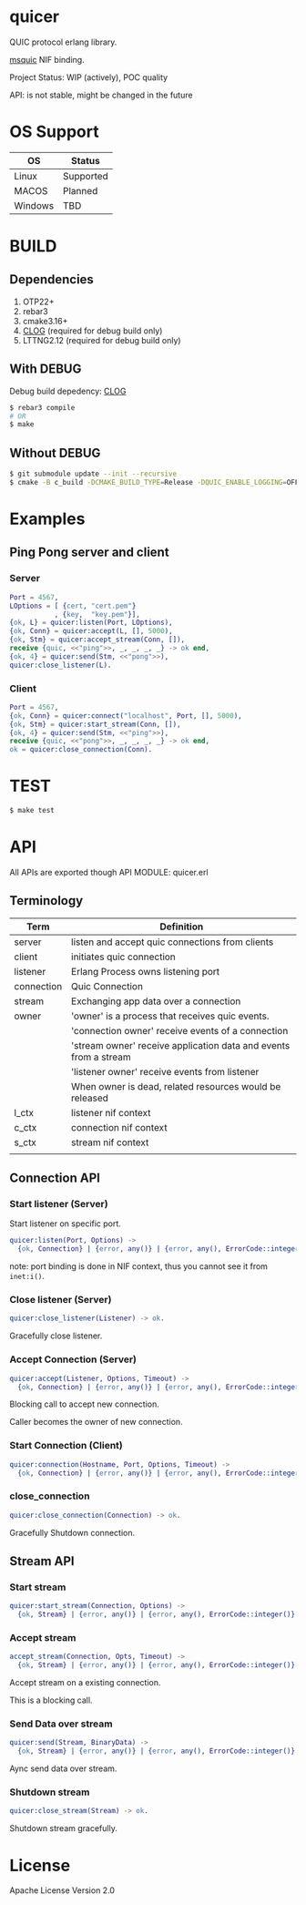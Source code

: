 # quicer

QUIC protocol erlang library.

[msquic](https://github.com/microsoft/msquic) NIF binding.

Project Status: WIP (actively), POC quality

API: is not stable, might be changed in the future

# OS Support
| OS      | Status    |
|---------|-----------|
| Linux   | Supported |
| MACOS   | Planned    |
| Windows | TBD       |

# BUILD

## Dependencies

1. OTP22+
1. rebar3
1. cmake3.16+
1. [CLOG](https://github.com/microsoft/CLOG) (required for debug build only)
1. LTTNG2.12 (required for debug build only)

## With DEBUG

Debug build depedency: [CLOG](https://github.com/microsoft/CLOG) 

``` sh
$ rebar3 compile 
# OR
$ make
```

## Without DEBUG

``` sh
$ git submodule update --init --recursive
$ cmake -B c_build -DCMAKE_BUILD_TYPE=Release -DQUIC_ENABLE_LOGGING=OFF && make 
```

# Examples

## Ping Pong server and client

### Server

``` erlang
Port = 4567,
LOptions = [ {cert, "cert.pem"}
           , {key,  "key.pem"}],
{ok, L} = quicer:listen(Port, LOptions),
{ok, Conn} = quicer:accept(L, [], 5000),
{ok, Stm} = quicer:accept_stream(Conn, []),
receive {quic, <<"ping">>, _, _, _, _} -> ok end,
{ok, 4} = quicer:send(Stm, <<"pong">>),
quicer:close_listener(L).
```

### Client

``` erlang
Port = 4567,
{ok, Conn} = quicer:connect("localhost", Port, [], 5000),
{ok, Stm} = quicer:start_stream(Conn, []),
{ok, 4} = quicer:send(Stm, <<"ping">>),
receive {quic, <<"pong">>, _, _, _, _} -> ok end,
ok = quicer:close_connection(Conn).
```


# TEST

``` sh
$ make test
```

# API

All APIs are exported though API MODULE: quicer.erl

## Terminology
| Term       | Definition                                                       |
|------------|------------------------------------------------------------------|
| server     | listen and accept quic connections from clients                  |
| client     | initiates quic connection                                        |
| listener   | Erlang Process owns listening port                               |
| connection | Quic Connection                                                  |
| stream     | Exchanging app data over a connection                            |
| owner      | 'owner' is a process that receives quic events.                  |
|            | 'connection owner' receive events of a connection                |
|            | 'stream owner' receive application data and events from a stream |
|            | 'listener owner' receive events from listener                    |
|            | When owner is dead, related resources would be released          |
| l_ctx      | listener nif context                                             |
| c_ctx      | connection nif context                                           |
| s_ctx      | stream nif context                                               |
|            |                                                                  |

## Connection API

### Start listener (Server)

Start listener on specific port.

``` erlang
quicer:listen(Port, Options) ->
  {ok, Connection} | {error, any()} | {error, any(), ErrorCode::integer()}.
```

note: port binding is done in NIF context, thus you cannot see it from `inet:i()`.


### Close listener (Server)

``` erlang
quicer:close_listener(Listener) -> ok.
```

Gracefully close listener.

### Accept Connection (Server)

``` erlang
quicer:accept(Listener, Options, Timeout) -> 
  {ok, Connection} | {error, any()} | {error, any(), ErrorCode::integer()}.
```

Blocking call to accept new connection.

Caller becomes the owner of new connection.


### Start Connection  (Client)

``` erlang
quicer:connection(Hostname, Port, Options, Timeout) -> 
  {ok, Connection} | {error, any()} | {error, any(), ErrorCode::integer()}.
```

### close_connection

``` erlang
quicer:close_connection(Connection) -> ok.
```

Gracefully Shutdown connection.

## Stream API

### Start stream

``` erlang
quicer:start_stream(Connection, Options) -> 
  {ok, Stream} | {error, any()} | {error, any(), ErrorCode::integer()}.
```

### Accept stream

``` erlang
accept_stream(Connection, Opts, Timeout) -> 
  {ok, Stream} | {error, any()} | {error, any(), ErrorCode::integer()}.
```


Accept stream on a existing connection. 

This is a blocking call.

### Send Data over stream

``` erlang
quicer:send(Stream, BinaryData) -> 
  {ok, Stream} | {error, any()} | {error, any(), ErrorCode::integer()}.
```

Aync send data over stream.

### Shutdown stream

``` erlang
quicer:close_stream(Stream) -> ok.
```

Shutdown stream gracefully.

# License
Apache License Version 2.0


